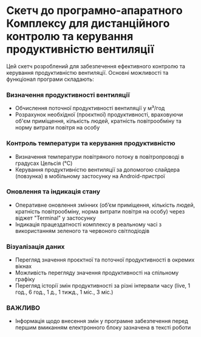 # Скетч до програмно-апаратного Комплексу для дистанційного контролю та керування продуктивністю вентиляції

Цей скетч розроблений для забезпечення ефективного контролю та керування продуктивністю вентиляції. Основні можливості та функціонал програми складають:

### Визначення продуктивності вентиляції
- Обчислення поточної продуктивності вентиляції у м³/год
- Розрахунок необхідної (проєктної) продуктивності, враховуючи об'єм приміщення, кількість людей, кратність повітрообміну та норму витрати повітря на особу

### Контроль температури та керування продуктивністю
- Визначення температури повітряного потоку в повітропроводі в градусах Цельсія (°С)
- Керування продуктивністю вентиляції за допомогою слайдера (повзунка) в мобільному застосунку на Android-пристрої

### Оновлення та індикація стану
- Оперативне оновлення змінних (об’єм приміщення, кількість людей, кратність повітрообміну, норма витрати повітря на особу) через віджет "Terminal" у застосунку
- Індикація працездатності комплексу в реальному часі з використанням зеленого та червоного світлодіодів

### Візуалізація даних  
- Перегляд значення проєктної та поточної продуктивності в окремих вікнах
- Можливість перегляду значення продуктивності на спільному графіку
- Перегляд історії змін продуктивності за різні інтервали часу (live, 1 год., 6 год., 1 д., 1 тижд., 1 міс., 3 міс.)

### ВАЖЛИВО
- Інформація щодо внесення змін у програмне забезпечення перед першим вмиканням електронного блоку зазначена в тексті роботи
